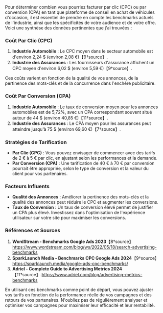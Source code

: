 Pour déterminer combien vous pourriez facturer par clic (CPC) ou par conversion (CPA) en tant que plateforme de conseil en achat de véhicules d'occasion, il est essentiel de prendre en compte les benchmarks actuels de l'industrie, ainsi que les spécificités de votre audience et de votre offre. Voici une synthèse des données pertinentes que j'ai trouvées :

### Coût Par Clic (CPC)

1. **Industrie Automobile** : Le CPC moyen dans le secteur automobile est d'environ 2,24 $ (environ 2,08 €)【9†source】.
2. **Industrie des Assurances** : Les fournisseurs d'assurance affichent un CPC moyen d'environ 6,02 $ (environ 5,59 €)【9†source】.

Ces coûts varient en fonction de la qualité de vos annonces, de la pertinence des mots-clés et de la concurrence dans l'enchère publicitaire.

### Coût Par Conversion (CPA)

1. **Industrie Automobile** : Le taux de conversion moyen pour les annonces automobiles est de 5,72%, avec un CPA correspondant souvent situé autour de 44 $ (environ 40,85 €)【11†source】.
2. **Industrie des Assurances** : Le CPA moyen pour les assurances peut atteindre jusqu'à 75 $ (environ 69,60 €)【7†source】.

### Stratégies de Tarification

- **Par Clic (CPC)** : Vous pouvez envisager de commencer avec des tarifs de 2 € à 5 € par clic, en ajustant selon les performances et la demande.
- **Par Conversion (CPA)** : Une tarification de 40 € à 70 € par conversion pourrait être appropriée, selon le type de conversion et la valeur du client pour vos partenaires.

### Facteurs Influents

- **Qualité des Annonces** : Améliorer la pertinence des mots-clés et la qualité des annonces peut réduire le CPC et augmenter les conversions.
- **Taux de Conversion** : Un taux de conversion élevé permet de justifier un CPA plus élevé. Investissez dans l'optimisation de l'expérience utilisateur sur votre site pour maximiser les conversions.

### Références et Sources

1. **WordStream - Benchmarks Google Ads 2023**【8†source】https://www.wordstream.com/blog/ws/2022/05/18/search-advertising-benchmarks
2. **SparkLaunch Media - Benchmarks CPC Google Ads 2024**【9†source】https://sparklaunch.media/google-ads-cpc-benchmarks/
3. **Adriel - Complete Guide to Advertising Metrics 2024**【11†source】.https://www.adriel.com/blog/advertising-metrics-benchmarks

En utilisant ces benchmarks comme point de départ, vous pouvez ajuster vos tarifs en fonction de la performance réelle de vos campagnes et des retours de vos partenaires. N'oubliez pas de régulièrement analyser et optimiser vos campagnes pour maximiser leur efficacité et leur rentabilité.

